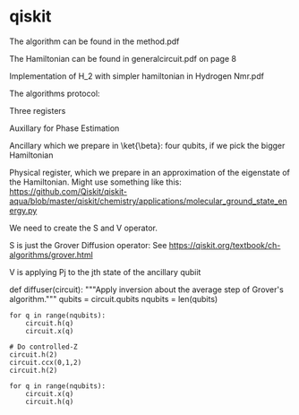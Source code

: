 # qiskit


The algorithm can be found in the method.pdf

The Hamiltonian can be found in generalcircuit.pdf on page 8

Implementation of H_2 with simpler hamiltonian in Hydrogen Nmr.pdf


The algorithms protocol: 

Three registers

Auxillary for Phase Estimation

Ancillary which we prepare in \ket{\beta}: four qubits, if we pick the bigger Hamiltonian

Physical register, which we prepare in an approximation of the eigenstate of the Hamiltonian. Might use something like this: https://github.com/Qiskit/qiskit-aqua/blob/master/qiskit/chemistry/applications/molecular_ground_state_energy.py

We need to create the S and V operator.

S is just the Grover Diffusion operator: See  https://qiskit.org/textbook/ch-algorithms/grover.html

V is applying Pj to the jth state of the ancillary qubiit

def diffuser(circuit):
    """Apply inversion about the average step of Grover's algorithm."""
    qubits = circuit.qubits
    nqubits = len(qubits)
    
    for q in range(nqubits):
        circuit.h(q)
        circuit.x(q)
    
    # Do controlled-Z
    circuit.h(2)
    circuit.ccx(0,1,2)
    circuit.h(2)
    
    for q in range(nqubits):
        circuit.x(q)
        circuit.h(q)


